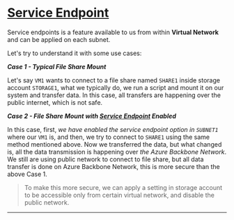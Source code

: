 # [Service Endpoint](https://learn.microsoft.com/en-us/azure/virtual-network/virtual-network-service-endpoints-overview)

Service endpoints is a feature available to us from within **Virtual Network** and can be applied on each subnet.

Let's try to understand it with some use cases:

***Case 1 - Typical File Share Mount***

Let's say `VM1` wants to connect to a file share named `SHARE1` inside storage account `STORAGE1`, what we typically do, we run a script and mount it on our system and transfer data.
In this case, all transfers are happening over the public internet, which is not safe.

***Case 2 - File Share Mount with [Service Endpoint](https://blog.coeo.com/azure-service-endpoints) Enabled***

In this case, first, *we have enabled the service endpoint option in `SUBNET1`* where our `VM1` is, and then, we try to connect to `SHARE1` using the same method mentioned above.
Now we transferred the data, but what changed is, all the data transmission is happening over *the Azure Backbone Network*. We still are using public network to connect to file share,
but all data transfer is done on Azure Backbone Network, this is more secure than the above Case 1.

> To make this more secure, we can apply a setting in storage account to be accessible only from certain virtual network, and disable the public network.


---
